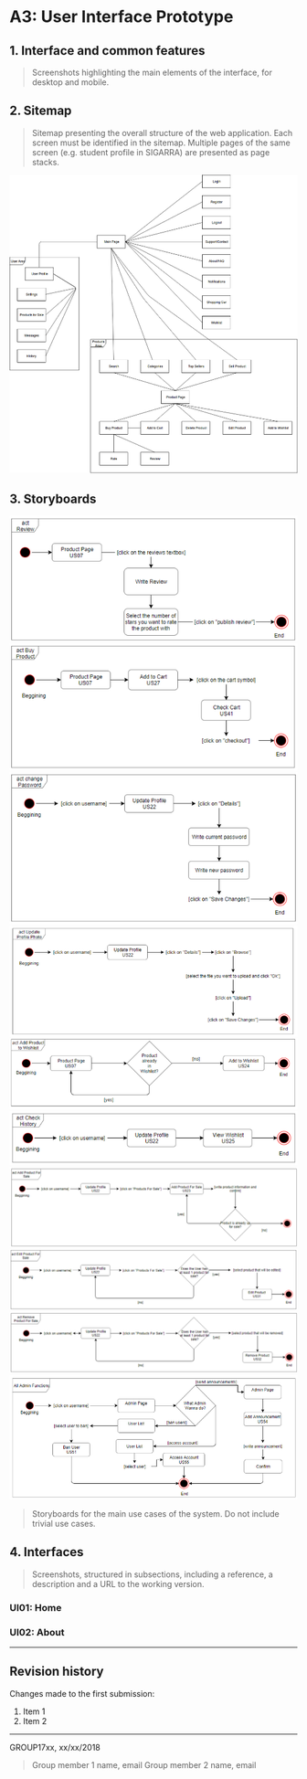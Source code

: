 # A3: User Interface Prototype
 
## 1. Interface and common features
 
> Screenshots highlighting the main elements of the interface, for desktop and mobile.
 
## 2. Sitemap
 
> Sitemap presenting the overall structure of the web application.
> Each screen must be identified in the sitemap.
> Multiple pages of the same screen (e.g. student profile in SIGARRA) are presented as page stacks.

![image 1 - User Actors](/images/a3_1.png)
 
## 3. Storyboards
 
 ![image 2 - Act Review](/images/a3_2.png "Optional Title")
 ![image 3 - Act Review](/images/a3_3.png)
 ![image 4 - Act Review](/images/a3_4.png)
 ![image 5 - Act Review](/images/a3_5.png)
 ![image 6 - Act Review](/images/a3_6.png)
 ![image 7 - Act Review](/images/a3_7.png)
 ![image 8 - Act Review](/images/a3_8.png)
 ![image 9 - Act Review](/images/a3_9.png)
 ![image 10 - Act Review](/images/a3_10.png)
 ![image 11 - Act Review](/images/a3_11.png)
> Storyboards for the main use cases of the system.
> Do not include trivial use cases.
 
## 4. Interfaces
 
> Screenshots, structured in subsections, including a reference, a description and a URL to the working version.
 
### UI01: Home
 
### UI02: About
 
 
***
 
## Revision history
 
Changes made to the first submission:
1. Item 1
1. Item 2
 
***
 
GROUP17xx, xx/xx/2018
 
> Group member 1 name, email
> Group member 2 name, email
